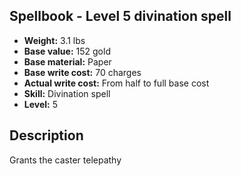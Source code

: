 ## Spellbook - Level 5 divination spell
- **Weight:** 3.1 lbs
- **Base value:** 152 gold
- **Base material:** Paper
- **Base write cost:** 70 charges
- **Actual write cost:** From half to full base cost
- **Skill:** Divination spell
- **Level:** 5
## Description
Grants the caster telepathy
